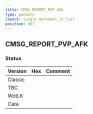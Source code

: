 ```yaml
---
title: CMSG_REPORT_PVP_AFK
type: packets
layout: single_markdown_in_list
position: 997
---
```


## CMSG_REPORT_PVP_AFK

### Status

Version | Hex | Comment
---------- | ---------- | ---------- 
Classic |  |  
TBC |  |  
WotLK |  |  
Cata |  |  
